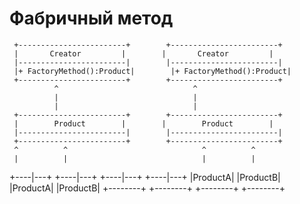 # Фабричный метод 

     +------------------------+        +------------------------+
     |       Creator         |        |       Creator         |
     |------------------------|        |------------------------|
     |+ FactoryMethod():Product|        |+ FactoryMethod():Product|
     +------------------------+        +------------------------+
              ^                              ^
              |                              |
              |                              |
     +------------------------+        +------------------------+
     |        Product        |        |        Product        |
     |------------------------|        |------------------------|
     +------------------------+        +------------------------+
     ^          ^                              ^          ^
     |          |                              |          |
+----|---+ +----|---+                    +----|---+ +----|---+
|ProductA| |ProductB|                    |ProductA| |ProductB|
+--------+ +--------+                    +--------+ +--------+


